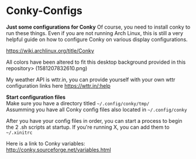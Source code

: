 # Conky-Configs
**Just some configurations for Conky**
Of course, you need to install conky to run these things. 
Even if you are not running Arch Linux, this is still a very helpful guide on how to configure Conky on various display configurations. 

https://wiki.archlinux.org/title/Conky

All colors have been altered to fit this desktop background provided in this repository> (1581207832610.png)  
 
My weather API is wttr.in, you can provide yourself with your own wttr configuration links here https://wttr.in/:help  

**Start configuration files**  
Make sure you have a directory titled `~/.config/conky/tmp/`  
Assumming you have all Conky config files also located in `~/.config/conky`

After you have your config files in order, you can start a process to begin the 2 .sh scripts at startup. If you're running X, you can add them to `~/.xinitrc`

Here is a link to Conky variables: http://conky.sourceforge.net/variables.html
